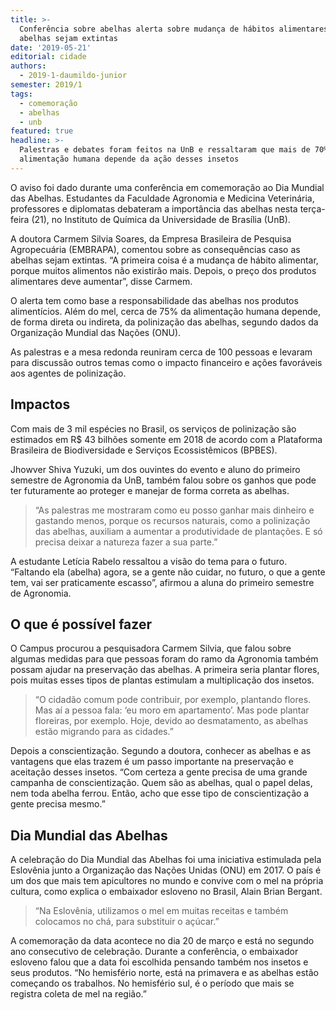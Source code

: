 ```yaml
---
title: >-
  Conferência sobre abelhas alerta sobre mudança de hábitos alimentares caso
  abelhas sejam extintas
date: '2019-05-21'
editorial: cidade
authors:
  - 2019-1-daumildo-junior
semester: 2019/1
tags:
  - comemoração
  - abelhas
  - unb
featured: true
headline: >-
  Palestras e debates foram feitos na UnB e ressaltaram que mais de 70% da
  alimentação humana depende da ação desses insetos
---
```

O aviso foi dado durante uma conferência em comemoração ao Dia Mundial das Abelhas. Estudantes da Faculdade Agronomia e Medicina Veterinária, professores e diplomatas debateram a importância das abelhas nesta terça-feira (21), no Instituto de Química da Universidade de Brasília (UnB). 

A doutora Carmem Silvia Soares, da Empresa Brasileira de Pesquisa Agropecuária (EMBRAPA), comentou sobre as consequências caso as abelhas sejam extintas. “A primeira coisa é a mudança de hábito alimentar, porque muitos alimentos não existirão mais. Depois, o preço dos produtos alimentares deve aumentar”, disse Carmem.

O alerta tem como base a responsabilidade das abelhas nos produtos alimentícios. Além do mel, cerca de 75% da alimentação humana depende, de forma direta ou indireta, da polinização das abelhas, segundo dados da Organização Mundial das Nações (ONU).

As palestras e a mesa redonda reuniram cerca de 100 pessoas e levaram para discussão outros temas como o impacto financeiro e ações favoráveis aos agentes de polinização. 

## Impactos

Com mais de 3 mil espécies no Brasil, os serviços de polinização são estimados em R$ 43 bilhões somente em 2018 de acordo com a Plataforma Brasileira de Biodiversidade e Serviços Ecossistêmicos (BPBES). 

Jhowver Shiva Yuzuki, um dos ouvintes do evento e aluno do primeiro semestre de Agronomia da UnB, também falou sobre os ganhos que pode ter futuramente ao proteger e manejar de forma correta as abelhas. 

> “As palestras me mostraram como eu posso ganhar mais dinheiro e gastando menos, porque os recursos naturais, como a polinização das abelhas, auxiliam a aumentar a produtividade de plantações. E só precisa deixar a natureza fazer a sua parte.”

A estudante Letícia Rabelo ressaltou a visão do tema para o futuro. “Faltando ela (abelha) agora, se a gente não cuidar, no futuro, o que a gente tem, vai ser praticamente escasso”, afirmou a aluna do primeiro semestre de Agronomia. 

## O que é possível fazer

O Campus procurou a pesquisadora Carmem Silvia, que falou sobre algumas medidas para que pessoas foram do ramo da Agronomia também possam ajudar na preservação das abelhas. A primeira seria plantar flores, pois muitas esses tipos de plantas estimulam a multiplicação dos insetos. 

> “O cidadão comum pode contribuir, por exemplo, plantando flores. Mas aí a pessoa fala: ‘eu moro em apartamento’. Mas pode plantar floreiras, por exemplo.  Hoje, devido ao desmatamento, as abelhas estão migrando para as cidades.”

Depois a conscientização. Segundo a doutora, conhecer as abelhas e as vantagens que elas trazem é um passo importante na preservação e aceitação desses insetos. “Com certeza a gente precisa de uma grande campanha de conscientização. Quem são as abelhas, qual o papel delas, nem toda abelha ferrou. Então, acho que esse tipo de conscientização a gente precisa mesmo.”

## Dia Mundial das Abelhas

A celebração do Dia Mundial das Abelhas foi uma iniciativa estimulada pela Eslovênia junto a Organização das Nações Unidas (ONU) em 2017. O país é um dos que mais tem apicultores no mundo e convive com o mel na própria cultura, como explica o embaixador esloveno no Brasil, Alain Brian Bergant. 

> “Na Eslovênia, utilizamos o mel em muitas receitas e também colocamos no chá, para substituir o açúcar.”

A comemoração da data acontece no dia 20 de março e está no segundo ano consecutivo de celebração. Durante a conferência, o embaixador esloveno falou que a data foi escolhida pensando também nos insetos e seus produtos. “No hemisfério norte, está na primavera e as abelhas estão começando os trabalhos. No hemisfério sul, é o período que mais se registra coleta de mel na região.”
